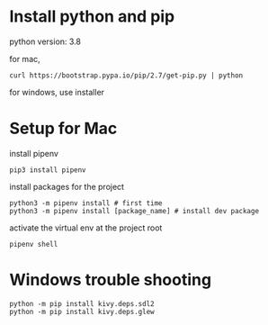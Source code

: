 # Install python and pip

python version: 3.8

for mac,
```
curl https://bootstrap.pypa.io/pip/2.7/get-pip.py | python
```

for windows, use installer

# Setup for Mac

install pipenv

```
pip3 install pipenv
```

install packages for the project

```
python3 -m pipenv install # first time
python3 -m pipenv install [package_name] # install dev package
```

activate the virtual env at the project root

```
pipenv shell
```

# Windows trouble shooting
```
python -m pip install kivy.deps.sdl2
python -m pip install kivy.deps.glew
```
